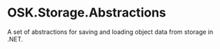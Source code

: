 # OSK.Storage.Abstractions
A set of abstractions for saving and loading object data from storage in .NET.
